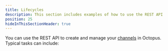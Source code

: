 ```yaml
---
title: Lifecycles
description: This section includes examples of how to use the REST API to create and manage lifecycles in Octopus.
position: 25
hideInThisSectionHeader: true
---
```


You can use the REST API to create and manage your [channels](/docs/releases/lifecycles/index.md) in Octopus. Typical tasks can include: